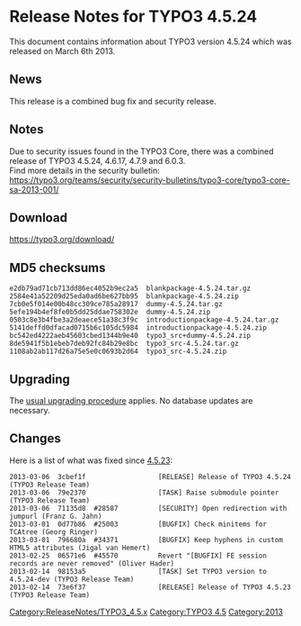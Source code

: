 Release Notes for TYPO3 4.5.24
==============================

This document contains information about TYPO3 version 4.5.24 which was
released on March 6th 2013.

News
----

This release is a combined bug fix and security release.

Notes
-----

Due to security issues found in the TYPO3 Core, there was a combined
release of TYPO3 4.5.24, 4.6.17, 4.7.9 and 6.0.3.\
Find more details in the security bulletin:
<https://typo3.org/teams/security/security-bulletins/typo3-core/typo3-core-sa-2013-001/>

Download
--------

<https://typo3.org/download/>

MD5 checksums
-------------

    e2db79ad71cb713dd86ec4052b9ec2a5  blankpackage-4.5.24.tar.gz
    2584e41a52209d25eda0ad6be627bb95  blankpackage-4.5.24.zip
    7cb0e5f014e00b48cc309ce785a28917  dummy-4.5.24.tar.gz
    5efe194b4ef8fe0b5dd25ddae758302e  dummy-4.5.24.zip
    0503c8e3b4fbe3a2deaece51a38c3f9c  introductionpackage-4.5.24.tar.gz
    5141deffd0dfacad0715b6c105dc5984  introductionpackage-4.5.24.zip
    bc542ed4222aeb45603cbed1344b9e40  typo3_src+dummy-4.5.24.zip
    8de5941f5b1ebeb7deb92fc84b29e8bc  typo3_src-4.5.24.tar.gz
    1108ab2ab117d26a75e5e0c0693b2d64  typo3_src-4.5.24.zip

Upgrading
---------

The [usual upgrading
procedure](https://docs.typo3.org/typo3cms/InstallationGuide/) applies.
No database updates are necessary.

Changes
-------

Here is a list of what was fixed since
[4.5.23](TYPO3_4.5.23 "wikilink"):

    2013-03-06  3cbef1f                  [RELEASE] Release of TYPO3 4.5.24 (TYPO3 Release Team)
    2013-03-06  79e2370                  [TASK] Raise submodule pointer (TYPO3 Release Team)
    2013-03-06  71135d8  #28587          [SECURITY] Open redirection with jumpurl (Franz G. Jahn)
    2013-03-01  0d77b86  #25003          [BUGFIX] Check minitems for TCAtree (Georg Ringer)
    2013-03-01  796680a  #34371          [BUGFIX] Keep hyphens in custom HTML5 attributes (Jigal van Hemert)
    2013-02-25  06571e6  #45570          Revert "[BUGFIX] FE session records are never removed" (Oliver Hader)
    2013-02-14  98153a5                  [TASK] Set TYPO3 version to 4.5.24-dev (TYPO3 Release Team)
    2013-02-14  73e6f37                  [RELEASE] Release of TYPO3 4.5.23 (TYPO3 Release Team)

<Category:ReleaseNotes/TYPO3_4.5.x> [Category:TYPO3
4.5](Category:TYPO3_4.5 "wikilink") <Category:2013>
